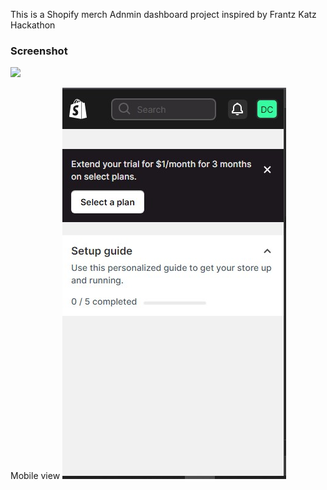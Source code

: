 This is a Shopify merch Adnmin dashboard project inspired by Frantz Katz Hackathon





### Screenshot

![](./images/shopifydesk.jpg)

Mobile view
![](./img/shopify_mobile.jpg)